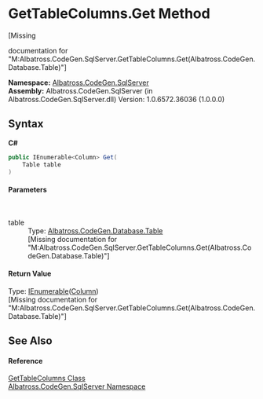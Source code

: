 # GetTableColumns.Get Method 
 

\[Missing <summary> documentation for "M:Albatross.CodeGen.SqlServer.GetTableColumns.Get(Albatross.CodeGen.Database.Table)"\]

**Namespace:**&nbsp;<a href="9727DDEC">Albatross.CodeGen.SqlServer</a><br />**Assembly:**&nbsp;Albatross.CodeGen.SqlServer (in Albatross.CodeGen.SqlServer.dll) Version: 1.0.6572.36036 (1.0.0.0)

## Syntax

**C#**<br />
``` C#
public IEnumerable<Column> Get(
	Table table
)
```


#### Parameters
&nbsp;<dl><dt>table</dt><dd>Type: <a href="F8EC018E">Albatross.CodeGen.Database.Table</a><br />\[Missing <param name="table"/> documentation for "M:Albatross.CodeGen.SqlServer.GetTableColumns.Get(Albatross.CodeGen.Database.Table)"\]</dd></dl>

#### Return Value
Type: <a href="http://msdn2.microsoft.com/en-us/library/9eekhta0" target="_blank">IEnumerable</a>(<a href="9459F463">Column</a>)<br />\[Missing <returns> documentation for "M:Albatross.CodeGen.SqlServer.GetTableColumns.Get(Albatross.CodeGen.Database.Table)"\]

## See Also


#### Reference
<a href="1C733EDF">GetTableColumns Class</a><br /><a href="9727DDEC">Albatross.CodeGen.SqlServer Namespace</a><br />